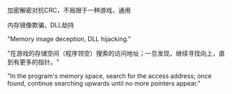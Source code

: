 加密解密对抗CRC，不局限于一种游戏，通用

内存镜像欺骗，DLL劫持

"Memory image deception, DLL hijacking."

"在游戏的存储空间（程序领空）搜索的访问地址；一旦发现，继续寻找向上，直到有更多的指针。"

"In the program's memory space, search for the access address; once found, continue searching upwards until no more pointers appear."
